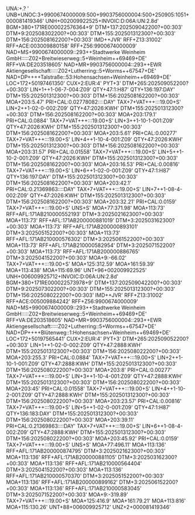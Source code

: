 UNA:+.? '
UNB+UNOC:3+9900674000009:500+9903756000004:500+250905:1051+000081419346'
UNH+002009922525+INVOIC:D:06A:UN:2.8d'
BGM+380+171RE000022576364+9'
DTM+137:202509042200?+00:303'
DTM+9:202508302200?+00:303'
DTM+155:202501312300?+00:303'
DTM+156:202508162200?+00:303'
IMD++JVR'
RFF+Z13:31002'
RFF+ACE:003009880158'
RFF+Z56:9900674000009'
NAD+MS+9900674000009::293++Stadtwerke Weinheim GmbH:::::Z02+Breitwieserweg::5+Weinheim++69469+DE'
RFF+VA:DE203518605'
NAD+MR+9903756000004::293++EWR Aktiengesellschaft:::::Z02+Lutherring::5+Worms++67547+DE'
NAD+DP++++Talstraße::53:Hohensachsen+Weinheim++69469+DE'
LOC+172+50197461350'
CUX+2:EUR:4'
PYT+3'
DTM+265:202509052200?+00:303'
LIN+1++1-06-7-004:Z09'
QTY+47:1:H87'
QTY+136:197:DAY'
DTM+155:202501312300?+00:303'
DTM+156:202508162200?+00:303'
MOA+203:5.47'
PRI+CAL:0.02778082::::DAY'
TAX+7+VAT+++:::19.00+S'
LIN+2++1-02-0-002:Z09'
QTY+47:2026:KWH'
DTM+155:202501312300?+00:303'
DTM+156:202508162200?+00:303'
MOA+203:179.1'
PRI+CAL:0.0884'
TAX+7+VAT+++:::19.00+S'
LIN+3++1-10-1-001:Z09'
QTY+47:2026:KWH'
DTM+155:202501312300?+00:303'
DTM+156:202508162200?+00:303'
MOA+203:5.61'
PRI+CAL:0.00277'
TAX+7+VAT+++:::19.00+S'
LIN+4++1-10-4-001:Z09'
QTY+47:2026:KWH'
DTM+155:202501312300?+00:303'
DTM+156:202508162200?+00:303'
MOA+203:31.57'
PRI+CAL:0.01558'
TAX+7+VAT+++:::19.00+S'
LIN+5++1-10-2-001:Z09'
QTY+47:2026:KWH'
DTM+155:202501312300?+00:303'
DTM+156:202508162200?+00:303'
MOA+203:16.53'
PRI+CAL:0.00816'
TAX+7+VAT+++:::19.00+S'
LIN+6++1-02-0-001:Z09'
QTY+47:1:H87'
QTY+136:197:DAY'
DTM+155:202501312300?+00:303'
DTM+156:202508162200?+00:303'
MOA+203:42.1'
PRI+CAL:0.21369863::::DAY'
TAX+7+VAT+++:::19.00+S'
LIN+7++1-08-4-002:Z09'
QTY+47:2026:KWH'
DTM+155:202501312300?+00:303'
DTM+156:202508162200?+00:303'
MOA+203:32.21'
PRI+CAL:0.0159'
TAX+7+VAT+++:::19.00+S'
UNS+S'
MOA+77:371.98'
MOA+113:73'
RFF+AFL:171AB210000552193'
DTM+3:202502162300?+00:303'
MOA+113:73'
RFF+AFL:171AB200000881019'
DTM+3:202503162300?+00:303'
MOA+113:73'
RFF+AFL:171AB200000893101'
DTM+3:202505152200?+00:303'
MOA+113:73'
RFF+AFL:171AB210000576302'
DTM+3:202506152200?+00:303'
MOA+113:73'
RFF+AFL:171AB210000582954'
DTM+3:202507152200?+00:303'
MOA+113:73'
RFF+AFL:171AB200000886765'
DTM+3:202504152200?+00:303'
MOA+9:-66.02'
TAX+7+VAT+++:::19.00+S'
MOA+125:312.59'
MOA+161:59.39'
MOA+113:438'
MOA+115:69.96'
UNT+96+002009922525'
UNH+006009925712+INVOIC:D:06A:UN:2.8d'
BGM+380+171RE000022573978+9'
DTM+137:202509042200?+00:303'
DTM+9:202507302200?+00:303'
DTM+155:202501312300?+00:303'
DTM+156:202508022200?+00:303'
IMD++JVR'
RFF+Z13:31002'
RFF+ACE:005009884242'
RFF+Z56:9900674000009'
NAD+MS+9900674000009::293++Stadtwerke Weinheim GmbH:::::Z02+Breitwieserweg::5+Weinheim++69469+DE'
RFF+VA:DE203518605'
NAD+MR+9903756000004::293++EWR Aktiengesellschaft:::::Z02+Lutherring::5+Worms++67547+DE'
NAD+DP++++Blütenweg::1:Hohensachsen+Weinheim++69469+DE'
LOC+172+50197565441'
CUX+2:EUR:4'
PYT+3'
DTM+265:202509052200?+00:303'
LIN+1++1-02-0-002:Z09'
QTY+47:2888:KWH'
DTM+155:202501312300?+00:303'
DTM+156:202508022200?+00:303'
MOA+203:255.3'
PRI+CAL:0.0884'
TAX+7+VAT+++:::19.00+S'
LIN+2++1-10-1-001:Z09'
QTY+47:2888:KWH'
DTM+155:202501312300?+00:303'
DTM+156:202508022200?+00:303'
MOA+203:8'
PRI+CAL:0.00277'
TAX+7+VAT+++:::19.00+S'
LIN+3++1-10-4-001:Z09'
QTY+47:2888:KWH'
DTM+155:202501312300?+00:303'
DTM+156:202508022200?+00:303'
MOA+203:45'
PRI+CAL:0.01558'
TAX+7+VAT+++:::19.00+S'
LIN+4++1-10-2-001:Z09'
QTY+47:2888:KWH'
DTM+155:202501312300?+00:303'
DTM+156:202508022200?+00:303'
MOA+203:23.57'
PRI+CAL:0.00816'
TAX+7+VAT+++:::19.00+S'
LIN+5++1-02-0-001:Z09'
QTY+47:1:H87'
QTY+136:183:DAY'
DTM+155:202501312300?+00:303'
DTM+156:202508022200?+00:303'
MOA+203:39.11'
PRI+CAL:0.21369863::::DAY'
TAX+7+VAT+++:::19.00+S'
LIN+6++1-08-4-002:Z09'
QTY+47:2888:KWH'
DTM+155:202501312300?+00:303'
DTM+156:202508022200?+00:303'
MOA+203:45.92'
PRI+CAL:0.0159'
TAX+7+VAT+++:::19.00+S'
UNS+S'
MOA+77:496.11'
MOA+113:136'
RFF+AFL:171AB200000874795'
DTM+3:202502162300?+00:303'
MOA+113:136'
RFF+AFL:171AB200000881105'
DTM+3:202503162300?+00:303'
MOA+113:136'
RFF+AFL:171AB210000564404'
DTM+3:202504152200?+00:303'
MOA+113:136'
RFF+AFL:171AB210000570370'
DTM+3:202505152200?+00:303'
MOA+113:136'
RFF+AFL:171AB200000899162'
DTM+3:202506152200?+00:303'
MOA+113:136'
RFF+AFL:171AB210000583045'
DTM+3:202507152200?+00:303'
MOA+9:-319.89'
TAX+7+VAT+++:::19.00+S'
MOA+125:416.9'
MOA+161:79.21'
MOA+113:816'
MOA+115:130.26'
UNT+88+006009925712'
UNZ+2+000081419346'
